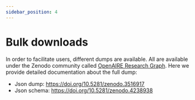 ```yaml
---
sidebar_position: 4
---
```


# Bulk downloads

In order to facilitate users, different dumps are available. All are available under the Zenodo community called [OpenAIRE Research Graph](https://zenodo.org/communities/openaire-research-graph).
Here we provide detailed documentation about the full dump:

* Json dump: https://doi.org/10.5281/zenodo.3516917
* Json schema: https://doi.org/10.5281/zenodo.4238938